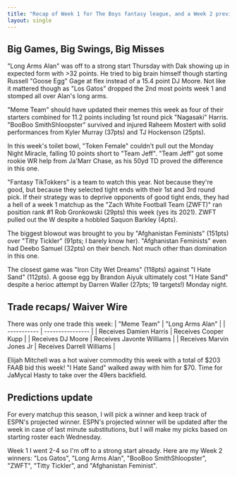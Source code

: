 ```yaml
---
title: "Recap of Week 1 for The Boys fantasy league, and a Week 2 preview"
layout: single
---
```


## Big Games, Big Swings, Big Misses
"Long Arms Alan" was off to a strong start Thursday with Dak showing up in expected form with >32 points. He tried to big brain himself though starting Russell "Goose Egg" Gage at flex instead of a 15.4 point DJ Moore. Not like it mattered though as "Los Gatos" dropped the 2nd most points week 1 and stomped all over Alan's long arms.

"Meme Team" should have updated their memes this week as four of their starters combined for 11.2 points including 1st round pick "Nagasaki" Harris. "BooBoo SmithShloopster" survived and injured Raheem Mostert with solid performances from Kyler Murray (37pts) and TJ Hockenson (25pts).

In this week's toilet bowl, "Token Female" couldn't pull out the Monday Night Miracle, falling 10 points short to "Team Jeff". "Team Jeff" got some rookie WR help from Ja'Marr Chase, as his 50yd TD proved the difference in this one.

"Fantasy TikTokkers" is a team to watch this year. Not because they're good, but because they selected tight ends with their 1st and 3rd round pick. If their strategy was to deprive opponents of good tight ends, they had a hell of a week 1 matchup as the "Zach White Football Team (ZWFT)" ran position rank #1 Rob Gronkowski (29pts) this week (yes its 2021). ZWFT pulled out the W despite a hobbled Saquon Barkley (4pts).

The biggest blowout was brought to you by "Afghanistan Feminists" (151pts) over "Titty Tickler" (91pts; I barely know her). "Afghanistan Feminists" even had Deebo Samuel (32pts) on their bench. Not much other than domination in this one.

The closest game was "Iron City Wet Dreams" (118pts) against "I Hate Sand" (112pts). A goose egg by Brandon Aiyuk ultimately cost "I Hate Sand" despite a herioc attempt by Darren Waller (27pts; 19 targets!) Monday night.

## Trade recaps/ Waiver Wire
There was only one trade this week:
| "Meme Team" | "Long Arms Alan" |
| ----------- | ---------------- |
| Receives Damien Harris | Receives Cooper Kupp |
| Receives DJ Moore | Receives Javonte Williams | 
| Receives Marvin Jones Jr | Receives Darrell Williams |

Elijah Mitchell was a hot waiver commodity this week with a total of $203 FAAB bid this week! "I Hate Sand" walked away with him for $70. Time for JaMycal Hasty to take over the 49ers backfield.

## Predictions update
For every matchup this season, I will pick a winner and keep track of ESPN's projected winner. ESPN's projected winner will be updated after the week in case of last minute substitutions, but I will make my picks based on starting roster each Wednesday.

Week 1 I went 2-4 so I'm off to a strong start already. Here are my Week 2 winners:
"Los Gatos", "Long Arms Alan", "BooBoo SmithShloopster", "ZWFT", "Titty Tickler", and "Afghanistan Feminist".








